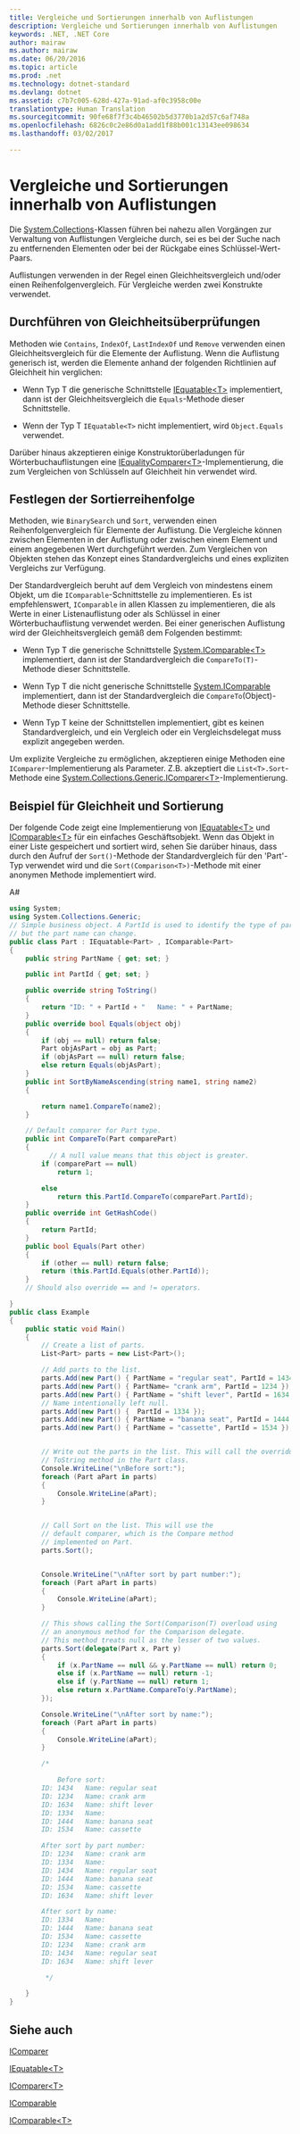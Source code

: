 ```yaml
---
title: Vergleiche und Sortierungen innerhalb von Auflistungen
description: Vergleiche und Sortierungen innerhalb von Auflistungen
keywords: .NET, .NET Core
author: mairaw
ms.author: mairaw
ms.date: 06/20/2016
ms.topic: article
ms.prod: .net
ms.technology: dotnet-standard
ms.devlang: dotnet
ms.assetid: c7b7c005-628d-427a-91ad-af0c3958c00e
translationtype: Human Translation
ms.sourcegitcommit: 90fe68f7f3c4b46502b5d3770b1a2d57c6af748a
ms.openlocfilehash: 6826c0c2e86d0a1add1f88b001c13143ee098634
ms.lasthandoff: 03/02/2017

---
```


# <a name="comparisons-and-sorts-within-collections"></a>Vergleiche und Sortierungen innerhalb von Auflistungen

Die [System.Collections](https://docs.microsoft.com/dotnet/core/api/System.Collections)-Klassen führen bei nahezu allen Vorgängen zur Verwaltung von Auflistungen Vergleiche durch, sei es bei der Suche nach zu entfernenden Elementen oder bei der Rückgabe eines Schlüssel-Wert-Paars.

Auflistungen verwenden in der Regel einen Gleichheitsvergleich und/oder einen Reihenfolgenvergleich. Für Vergleiche werden zwei Konstrukte verwendet. 

## <a name="checking-for-equality"></a>Durchführen von Gleichheitsüberprüfungen

Methoden wie `Contains`, `IndexOf`, `LastIndexOf` und `Remove` verwenden einen Gleichheitsvergleich für die Elemente der Auflistung. Wenn die Auflistung generisch ist, werden die Elemente anhand der folgenden Richtlinien auf Gleichheit hin verglichen:

*   Wenn Typ T die generische Schnittstelle [IEquatable&lt;T&gt;](https://docs.microsoft.com/dotnet/core/api/System.IEquatable-1) implementiert, dann ist der Gleichheitsvergleich die `Equals`-Methode dieser Schnittstelle.

*   Wenn der Typ T `IEquatable<T>` nicht implementiert, wird `Object.Equals` verwendet.

Darüber hinaus akzeptieren einige Konstruktorüberladungen für Wörterbuchauflistungen eine [IEqualityComparer&lt;T&gt;](https://docs.microsoft.com/dotnet/core/api/System.Collections.Generic.IEqualityComparer-1)-Implementierung, die zum Vergleichen von Schlüsseln auf Gleichheit hin verwendet wird.

## <a name="determining-sort-order"></a>Festlegen der Sortierreihenfolge

Methoden, wie `BinarySearch` und `Sort`, verwenden einen Reihenfolgenvergleich für Elemente der Auflistung. Die Vergleiche können zwischen Elementen in der Auflistung oder zwischen einem Element und einem angegebenen Wert durchgeführt werden. Zum Vergleichen von Objekten stehen das Konzept eines Standardvergleichs und eines expliziten Vergleichs zur Verfügung. 

Der Standardvergleich beruht auf dem Vergleich von mindestens einem Objekt, um die `IComparable`-Schnittstelle zu implementieren. Es ist empfehlenswert, `IComparable` in allen Klassen zu implementieren, die als Werte in einer Listenauflistung oder als Schlüssel in einer Wörterbuchauflistung verwendet werden. Bei einer generischen Auflistung wird der Gleichheitsvergleich gemäß dem Folgenden bestimmt:

*   Wenn Typ T die generische Schnittstelle [System.IComparable&lt;T&gt;](https://docs.microsoft.com/dotnet/core/api/System.IComparable-1) implementiert, dann ist der Standardvergleich die `CompareTo(T)`-Methode dieser Schnittstelle.

*   Wenn Typ T die nicht generische Schnittstelle [System.IComparable](https://docs.microsoft.com/dotnet/core/api/System.IComparable) implementiert, dann ist der Standardvergleich die `CompareTo`(Object)-Methode dieser Schnittstelle.

*   Wenn Typ T keine der Schnittstellen implementiert, gibt es keinen Standardvergleich, und ein Vergleich oder ein Vergleichsdelegat muss explizit angegeben werden.

Um explizite Vergleiche zu ermöglichen, akzeptieren einige Methoden eine `IComparer`-Implementierung als Parameter. Z.B. akzeptiert die `List<T>.Sort`-Methode eine [System.Collections.Generic.IComparer&lt;T&gt;](https://docs.microsoft.com/dotnet/core/api/System.Collections.Generic.IComparer-1)-Implementierung. 

## <a name="equality-and-sort-example"></a>Beispiel für Gleichheit und Sortierung

Der folgende Code zeigt eine Implementierung von [IEquatable&lt;T&gt;](https://docs.microsoft.com/dotnet/core/api/System.IEquatable-1) und [IComparable&lt;T&gt;](https://docs.microsoft.com/dotnet/core/api/System.IComparable-1) für ein einfaches Geschäftsobjekt. Wenn das Objekt in einer Liste gespeichert und sortiert wird, sehen Sie darüber hinaus, dass durch den Aufruf der `Sort()`-Methode der Standardvergleich für den 'Part'-Typ verwendet wird und die `Sort(Comparison<T>)`-Methode mit einer anonymen Methode implementiert wird.

A#

```csharp
using System;
using System.Collections.Generic;
// Simple business object. A PartId is used to identify the type of part 
// but the part name can change. 
public class Part : IEquatable<Part> , IComparable<Part>
{
    public string PartName { get; set; }

    public int PartId { get; set; }

    public override string ToString()
    {
        return "ID: " + PartId + "   Name: " + PartName;
    }
    public override bool Equals(object obj)
    {
        if (obj == null) return false;
        Part objAsPart = obj as Part;
        if (objAsPart == null) return false;
        else return Equals(objAsPart);
    }
    public int SortByNameAscending(string name1, string name2)
    {

        return name1.CompareTo(name2);
    }

    // Default comparer for Part type.
    public int CompareTo(Part comparePart)
    {
          // A null value means that this object is greater.
        if (comparePart == null)
            return 1;

        else
            return this.PartId.CompareTo(comparePart.PartId);
    }
    public override int GetHashCode()
    {
        return PartId;
    }
    public bool Equals(Part other)
    {
        if (other == null) return false;
        return (this.PartId.Equals(other.PartId));
    }
    // Should also override == and != operators.

}
public class Example
{
    public static void Main()
    {
        // Create a list of parts.
        List<Part> parts = new List<Part>();

        // Add parts to the list.
        parts.Add(new Part() { PartName = "regular seat", PartId = 1434 });
        parts.Add(new Part() { PartName= "crank arm", PartId = 1234 });
        parts.Add(new Part() { PartName = "shift lever", PartId = 1634 }); ;
        // Name intentionally left null.
        parts.Add(new Part() {  PartId = 1334 });
        parts.Add(new Part() { PartName = "banana seat", PartId = 1444 });
        parts.Add(new Part() { PartName = "cassette", PartId = 1534 });


        // Write out the parts in the list. This will call the overridden 
        // ToString method in the Part class.
        Console.WriteLine("\nBefore sort:");
        foreach (Part aPart in parts)
        {
            Console.WriteLine(aPart);
        }


        // Call Sort on the list. This will use the 
        // default comparer, which is the Compare method 
        // implemented on Part.
        parts.Sort();


        Console.WriteLine("\nAfter sort by part number:");
        foreach (Part aPart in parts)
        {
            Console.WriteLine(aPart);
        }

        // This shows calling the Sort(Comparison(T) overload using 
        // an anonymous method for the Comparison delegate. 
        // This method treats null as the lesser of two values.
        parts.Sort(delegate(Part x, Part y)
        {
            if (x.PartName == null && y.PartName == null) return 0;
            else if (x.PartName == null) return -1;
            else if (y.PartName == null) return 1;
            else return x.PartName.CompareTo(y.PartName);
        });

        Console.WriteLine("\nAfter sort by name:");
        foreach (Part aPart in parts)
        {
            Console.WriteLine(aPart);
        }

        /*

            Before sort:
        ID: 1434   Name: regular seat
        ID: 1234   Name: crank arm
        ID: 1634   Name: shift lever
        ID: 1334   Name:
        ID: 1444   Name: banana seat
        ID: 1534   Name: cassette

        After sort by part number:
        ID: 1234   Name: crank arm
        ID: 1334   Name:
        ID: 1434   Name: regular seat
        ID: 1444   Name: banana seat
        ID: 1534   Name: cassette
        ID: 1634   Name: shift lever

        After sort by name:
        ID: 1334   Name:
        ID: 1444   Name: banana seat
        ID: 1534   Name: cassette
        ID: 1234   Name: crank arm
        ID: 1434   Name: regular seat
        ID: 1634   Name: shift lever

         */

    }
}
```

## <a name="see-also"></a>Siehe auch

[IComparer](https://docs.microsoft.com/dotnet/core/api/System.Collections.IComparer)

[IEquatable&lt;T&gt;](https://docs.microsoft.com/dotnet/core/api/System.IEquatable-1)

[IComparer&lt;T&gt;](https://docs.microsoft.com/dotnet/core/api/System.Collections.Generic.IComparer-1)

[IComparable](https://docs.microsoft.com/dotnet/core/api/System.IComparable)

[IComparable&lt;T&gt;](https://docs.microsoft.com/dotnet/core/api/System.IComparable-1)

